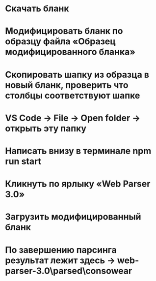 # Скачать бланк

# Модифицировать бланк по образцу файла «Образец модифицированного бланка»

# Скопировать шапку из образца в новый бланк, проверить что столбцы соответствуют шапке

# VS Code -> File -> Open folder -> открыть эту папку

# Написать внизу в терминале npm run start

# Кликнуть по ярлыку «Web Parser 3.0»

# Загрузить модифицированный бланк

# По завершению парсинга результат лежит здесь -> web-parser-3.0\parsed\consowear
